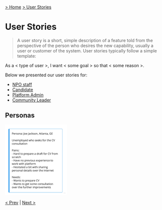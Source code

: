 [> Home](../README.md)  [> User Stories](README.md)

# User Stories

> A user story is a short, simple description of a feature told from the perspective of the person who desires the new capability, usually a user or customer of the system. User stories typically follow a simple template:

As a < type of user >, I want < some goal > so that < some reason >.

Below we presented our user stories for:
- [NPO staff](NPO.md)
- [Candidate](Candidate.md)
- [Platform Admin](PlatformAdmin.md)
- [Community Leader](CommunityLeader.md) 

## Personas

<img src="../assets/images/joe.png"  alt="Candidate Joe" width="40%">

[< Prev](/2.Solution/README.md)  |  [Next >]()
